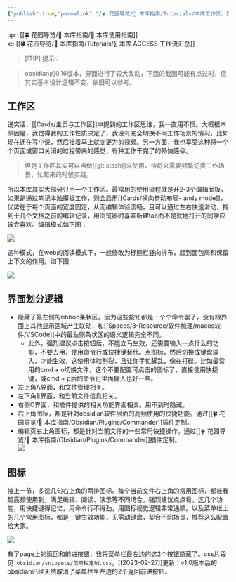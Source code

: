 ```yaml
---
{"publish":true,"permalink":"/🍀 花园导览/🧰 本库指南/Tutorials/本库工作区、界面划分逻辑及图标.md","title":"本库工作区、界面划分逻辑及图标","created":"2022-07-03","modified":"2025-08-15","cssclasses":""}
---
```



up:: [[🍀 花园导览/🧰 本库指南/🧰 本库使用指南]]  
x:: [[🍀 花园导览/🧰 本库指南/Tutorials/∑ 本库 ACCESS 工作流汇总]]

>[!TIP] 提示💡

>  obsidian的0.16版本，界面进行了较大改动，下面的截图可能有点过时，但其实基本设计逻辑不变，依旧可以参考。

## 工作区

说实话，[[Cards/主页与工作区]]中提到的工作区思维，我一直用不惯。大概根本原因是，我觉得我的工作性质决定了，我没有完全切换不同工作场景的情况，比如现在还在写小说，然后接着马上就变更为剪视频。另一方面，我也享受这种将一个个页面或窗口关闭的过程带来的感觉，有种工作干完了的畅快感😃。

> 但是工作区其实可以当做[[git stash]]来使用，待将来需要频繁切换工作场景，忙起来的时候实践。

所以本库其实大部分只用一个工作区。最常用的使用流程就是开2-3个编辑面板，如果是通过笔记本触摸板工作，则会启用[[Cards/横向卷动布局- andy mode]]，优势在于每个页面的宽度固定，从而编辑体验流畅，且可以通过左右快速滑动，找到十几个文档之前的编辑记录，用浏览器时喜欢新建tab而不是就地打开的同学应该会喜欢。编辑模式如下图：

![](https://img2.oldwinter.top/本库工作区、界面划分逻辑及图标_image_1.png)

这种模式，在web的阅读模式下，一般修改为标题栏竖向排布，起到面包屑和保留上下文的作用。如下图：

![](https://img2.oldwinter.top/本库工作区、界面划分逻辑及图标_image_2.png)

## 界面划分逻辑

- 隐藏了最左侧的ribbon条状区。因为这些按钮都是一个个命令罢了，没有跟界面上其他显示区域产生联动，和[[Spaces/3-Resource/软件梳理/macos软件/VSCode]]中的最左侧条状区的语义逻辑完全不同。
	- 此外，强烈建议点击按钮后，不能立马生效，还需要输入一点什么的功能，不要去用，使用命令行或快捷键替代。点图标，然后切换成键盘输入，才能生效，这使用体验割裂，且让你手忙脚乱，像在打碟。比如最常用的cmd + o切换文件，这个不要配置可点击的图标了，直接使用快捷键，或cmd + p后的命令行里面输入也好一些。
- 左上角A界面，和文件管理相关。
- 左下角B界面，和当前文件信息相关。
- 右侧C界面，和插件提供的相关功能界面相关。用不到时隐藏。
- 右上角图标，都是针对obsidian软件层面的高频使用的快捷功能。通过[[🍀 花园导览/🧰 本库指南/Obsidian/Plugins/Commander]]插件定制。
- 编辑页右上角图标，都是针对当前文件的一些常用快捷操作。通过[[🍀 花园导览/🧰 本库指南/Obsidian/Plugins/Commander]]插件定制。  
![](https://img2.oldwinter.top/本库工作区、界面划分逻辑及图标_image_3.png)

## 图标

接上一节，多说几句右上角的两排图标。每个当前文件右上角的常用图标，都被我超高频使用到，满足编辑、阅读、演示等不同场合。强烈建议点点看。这几个功能，用快捷键得记忆，用命令行不得劲，用图标视觉逻辑非常通顺。以及菜单栏上的几个常用图标，都是一键生效功能，无需动键盘，契合不同场景，推荐这么配置给大家。

![](https://img2.oldwinter.top/本库工作区、界面划分逻辑及图标_image_4.png)

有了page上的返回和前进按钮，我将菜单栏最左边的这2个按钮隐藏了。css片段见`.obsidian/snippets/菜单栏定制.css`。[[2023-02-27]]更新：v1.0版本后的obsidian已经天然取消了菜单栏坐左边的2个返回前进按钮。
